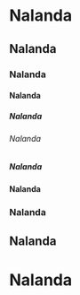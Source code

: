 # Nalanda
## Nalanda
### Nalanda
#### Nalanda
##### Nalanda
###### Nalanda
##### Nalanda
#### Nalanda
### Nalanda
## Nalanda
# Nalanda
##
###
####
#####
######
#####
####
